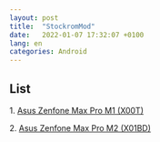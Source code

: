 ```yaml
---
layout: post
title:  "StockromMod"
date:   2022-01-07 17:32:07 +0100
lang: en
categories: Android
---
```



<h2>List</h2>
<p>1. <a href="https://wahyu6070.github.io/android/2022/01/04/Stockrommod-Asus-Zenfone-Max-M1.html">Asus Zenfone Max Pro M1 (X00T)</a></p>  
<p>2. <a href="https://wahyu6070.github.io/android/2022/01/06/Stockrommod-Asus-Zenfone-Max-M2.html">Asus Zenfone Max Pro M2 (X01BD)</a></p>
